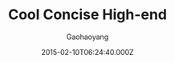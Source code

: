 ---
title: Cool Concise High-end
github: https://github.com/Gaohaoyang/gaohaoyang.github.io
demo: https://gaohaoyang.github.io/
author: Gaohaoyang
ssg:
  - Jekyll
cms:
  - Markdown
date: 2015-02-10T06:24:40.000Z
description: blog & blog theme🤘
draft: true
publish_date: '2015-02-10T06:24:40Z'
update_date: '2022-08-09T15:12:36Z'
github_star: 1749
github_fork: 2019
---